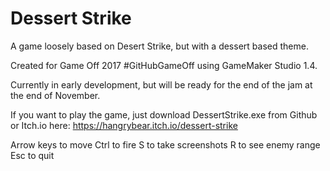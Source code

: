 # Dessert Strike

A game loosely based on Desert Strike, but with a dessert based theme.

Created for Game Off 2017 #GitHubGameOff using GameMaker Studio 1.4.

Currently in early development, but will be ready for the end of the jam at the end of November.

If you want to play the game, just download DessertStrike.exe from Github or
Itch.io here: https://hangrybear.itch.io/dessert-strike

Arrow keys to move
Ctrl to fire
S to take screenshots
R to see enemy range
Esc to quit 
